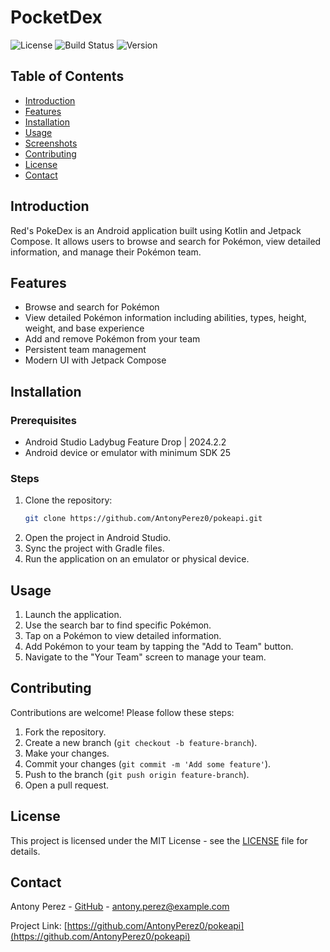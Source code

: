 # PocketDex

![License](https://img.shields.io/badge/license-MIT-blue.svg)
![Build Status](https://img.shields.io/github/actions/workflow/status/AntonyPerez0/pokeapi/build.yml)
![Version](https://img.shields.io/badge/version-1.0.0-brightgreen.svg)

## Table of Contents

- [Introduction](#introduction)
- [Features](#features)
- [Installation](#installation)
- [Usage](#usage)
- [Screenshots](#screenshots)
- [Contributing](#contributing)
- [License](#license)
- [Contact](#contact)

## Introduction

Red's PokeDex is an Android application built using Kotlin and Jetpack Compose. It allows users to browse and search for Pokémon, view detailed information, and manage their Pokémon team.

## Features

- Browse and search for Pokémon
- View detailed Pokémon information including abilities, types, height, weight, and base experience
- Add and remove Pokémon from your team
- Persistent team management
- Modern UI with Jetpack Compose

## Installation

### Prerequisites

- Android Studio Ladybug Feature Drop | 2024.2.2
- Android device or emulator with minimum SDK 25

### Steps

1. Clone the repository:
    ```sh
    git clone https://github.com/AntonyPerez0/pokeapi.git
    ```
2. Open the project in Android Studio.
3. Sync the project with Gradle files.
4. Run the application on an emulator or physical device.

## Usage

1. Launch the application.
2. Use the search bar to find specific Pokémon.
3. Tap on a Pokémon to view detailed information.
4. Add Pokémon to your team by tapping the "Add to Team" button.
5. Navigate to the "Your Team" screen to manage your team.

## Contributing

Contributions are welcome! Please follow these steps:

1. Fork the repository.
2. Create a new branch (`git checkout -b feature-branch`).
3. Make your changes.
4. Commit your changes (`git commit -m 'Add some feature'`).
5. Push to the branch (`git push origin feature-branch`).
6. Open a pull request.

## License

This project is licensed under the MIT License - see the [LICENSE](LICENSE) file for details.

## Contact

Antony Perez - [GitHub](https://github.com/AntonyPerez0) - antony.perez@example.com

Project Link: [https://github.com/AntonyPerez0/pokeapi](https://github.com/AntonyPerez0/pokeapi)
